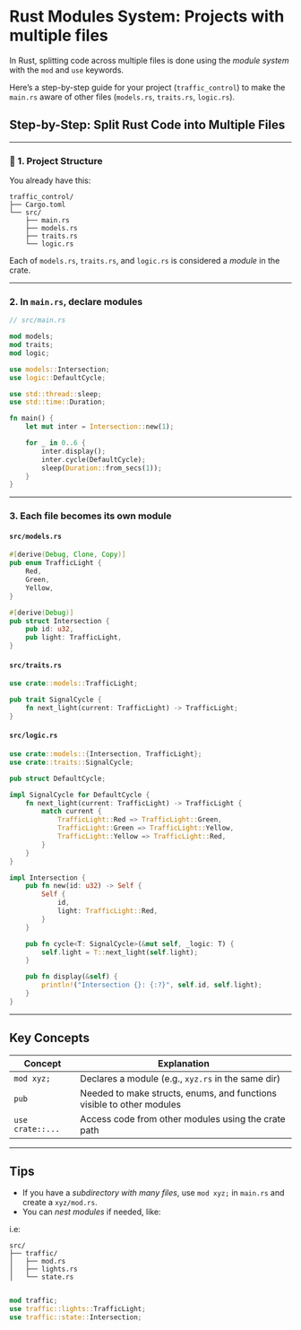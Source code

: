 # Rust Modules System: Projects with multiple files 


In Rust, splitting code across multiple files is done using the *module system* with the `mod` and `use` 
keywords. 

Here’s a step-by-step guide for your project (`traffic_control`) to make the `main.rs` aware of other files 
(`models.rs`, `traits.rs`, `logic.rs`).


## Step-by-Step: Split Rust Code into Multiple Files

---

### 🔧 1. Project Structure

You already have this:

```
traffic_control/
├── Cargo.toml
└── src/
    ├── main.rs
    ├── models.rs
    ├── traits.rs
    └── logic.rs
```

Each of `models.rs`, `traits.rs`, and `logic.rs` is considered a *module* in the crate.

---

### 2. In `main.rs`, declare modules

```rust
// src/main.rs

mod models;
mod traits;
mod logic;

use models::Intersection;
use logic::DefaultCycle;

use std::thread::sleep;
use std::time::Duration;

fn main() {
    let mut inter = Intersection::new(1);

    for _ in 0..6 {
        inter.display();
        inter.cycle(DefaultCycle);
        sleep(Duration::from_secs(1));
    }
}
```

---

### 3. Each file becomes its own module

#### `src/models.rs`

```rust
#[derive(Debug, Clone, Copy)]
pub enum TrafficLight {
    Red,
    Green,
    Yellow,
}

#[derive(Debug)]
pub struct Intersection {
    pub id: u32,
    pub light: TrafficLight,
}
```

#### `src/traits.rs`

```rust
use crate::models::TrafficLight;

pub trait SignalCycle {
    fn next_light(current: TrafficLight) -> TrafficLight;
}
```

#### `src/logic.rs`

```rust
use crate::models::{Intersection, TrafficLight};
use crate::traits::SignalCycle;

pub struct DefaultCycle;

impl SignalCycle for DefaultCycle {
    fn next_light(current: TrafficLight) -> TrafficLight {
        match current {
            TrafficLight::Red => TrafficLight::Green,
            TrafficLight::Green => TrafficLight::Yellow,
            TrafficLight::Yellow => TrafficLight::Red,
        }
    }
}

impl Intersection {
    pub fn new(id: u32) -> Self {
        Self {
            id,
            light: TrafficLight::Red,
        }
    }

    pub fn cycle<T: SignalCycle>(&mut self, _logic: T) {
        self.light = T::next_light(self.light);
    }

    pub fn display(&self) {
        println!("Intersection {}: {:?}", self.id, self.light);
    }
}
```

---

## Key Concepts

| Concept          | Explanation                                                           |
| ---------------- | --------------------------------------------------------------------- |
| `mod xyz;`       | Declares a module (e.g., `xyz.rs` in the same dir)                    |
| `pub`            | Needed to make structs, enums, and functions visible to other modules |
| `use crate::...` | Access code from other modules using the crate path                   |

---

## Tips

* If you have a *subdirectory with many files*, use `mod xyz;` in `main.rs` and create a `xyz/mod.rs`.
* You can *nest modules* if needed, like:

i.e:

  ```
  src/
  ├── traffic/
  │   ├── mod.rs
  │   ├── lights.rs
  │   └── state.rs
  ```

  ```main.rs 

  mod traffic;
  use traffic::lights::TrafficLight;
  use traffic::state::Intersection;
  ```

